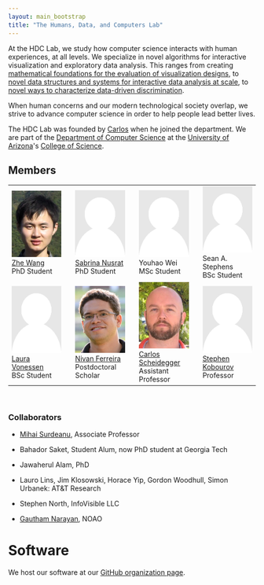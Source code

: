 ```yaml
---
layout: main_bootstrap
title: "The Humans, Data, and Computers Lab"
---
```


At the HDC Lab, we study how computer science interacts with human
experiences, at all levels. We specialize in novel algorithms for
interactive visualization and exploratory data analysis. This ranges
from creating
[mathematical foundations for the evaluation of visualization designs](http://algebraicvis.net),
to
[novel data structures and systems for interactive data analysis at scale](http://nanocubes.net),
to
[novel ways to characterize data-driven discrimination](http://fairness.haverford.edu).

When human concerns and our modern technological society overlap, we
strive to advance computer science in order to help people lead better lives.

The HDC Lab was founded by [Carlos](http://cscheid.net) when he joined
the department. We are part of the
[Department of Computer Science](http://www.cs.arizona.edu) at the
[University of Arizona](http://www.arizona.edu)'s
[College of Science](http://cos.arizona.edu/).

## Members

<table width="98%">
<tr><td width="23%"><img src="headshots/zhe.jpg" alt="Zhe Wang"><br><a href="http://www.z-wang.com">Zhe Wang</a><br>PhD Student</td>
    <td width="2%"></td>
    <td width="23%"><img src="headshots/placeholder.png" alt="Sabrina Nusrat"><br><a href="#">Sabrina Nusrat</a><br>PhD Student</td>
	<td width="2%"></td>
    <td width="23%"><img src="headshots/placeholder.png" alt="Youhao Wei"><br>Youhao Wei<br>MSc Student</td>
    <td width="2%"></td>
	<td width="23%"><img src="headshots/placeholder.png" alt="Sean A. Stephens"><br>Sean A. Stephens<br>BSc Student</td>
</tr>
<tr><td width="23%"><img src="headshots/placeholder.png" alt="Laura Souza Vonessen"><br><a href="#">Laura Vonessen</a><br>BSc Student</td>
    <td width="2%"></td>
    <td width="23%"><img src="headshots/nivan.jpg" alt="Nivan Ferreira"><br><a href="http://www.cs.arizona.edu/~nivanferreira">Nivan Ferreira</a><br>Postdoctoral Scholar</td>
    <td width="2%"></td>
    <td width="22%"><img src="headshots/cscheid.jpg" alt="Carlos Scheidegger"><br><a href="http://cscheid.net">Carlos Scheidegger</a><br>Assistant Professor</td>
    <td width="2%"></td>
    <td width="23%"><img src="headshots/placeholder.png" alt="Stephen Kobourov"><br><a href="http://www.cs.arizona.edu/~kobourov">Stephen Kobourov</a><br>Professor</td>
</tr>
</table>
<br>

### Collaborators

* [Mihai Surdeanu](http://www.surdeanu.info/mihai/), Associate Professor

* Bahador Saket, Student Alum, now PhD student at Georgia Tech

* Jawaherul Alam, PhD

* Lauro Lins, Jim Klosowski, Horace Yip, Gordon Woodhull, Simon Urbanek: AT&T Research
  
* Stephen North, InfoVisible LLC

* [Gautham Narayan](http://ast.noao.edu/about/people/narayan), NOAO

# Software

We host our software at our [GitHub organization page](http://github.com/hdc-arizona/).
